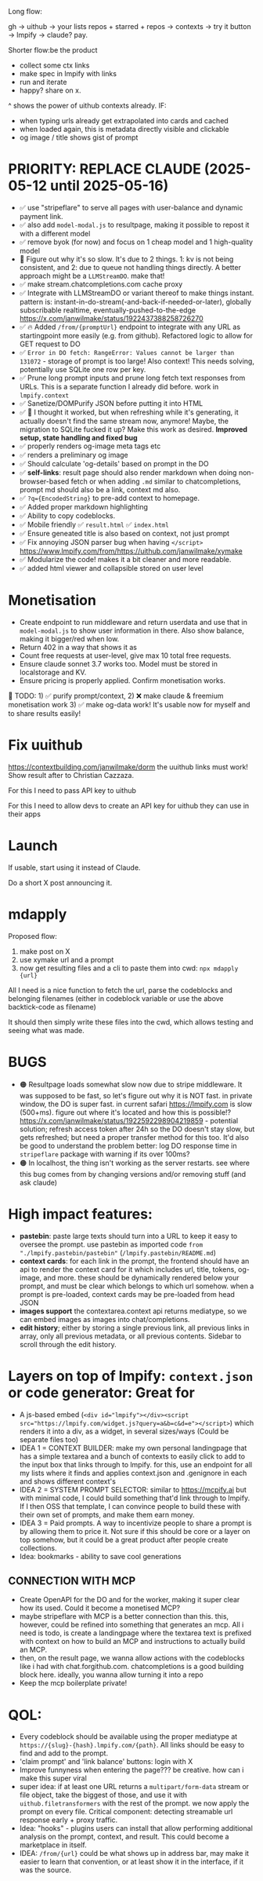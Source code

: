 Long flow:

gh -> uithub -> your lists repos + starred + repos -> contexts -> try it button -> lmpify -> claude? pay.

Shorter flow:be the product

- collect some ctx links
- make spec in lmpify with links
- run and iterate
- happy? share on x.

^ shows the power of uithub contexts already. IF:

- when typing urls already get extrapolated into cards and cached
- when loaded again, this is metadata directly visible and clickable
- og image / title shows gist of prompt

# PRIORITY: REPLACE CLAUDE (2025-05-12 until 2025-05-16)

- ✅ use "stripeflare" to serve all pages with user-balance and dynamic payment link.
- ✅ also add `model-modal.js` to resultpage, making it possible to repost it with a different model
- ✅ remove byok (for now) and focus on 1 cheap model and 1 high-quality model
- 🤔 Figure out why it's so slow. It's due to 2 things. 1: kv is not being consistent, and 2: due to queue not handling things directly. A better approach might be a `LLMStreamDO`. make that!
- ✅ make stream.chatcompletions.com cache proxy
- ✅ Integrate with LLMStreamDO or variant thereof to make things instant. pattern is: instant-in-do-stream(-and-back-if-needed-or-later), globally subscribable realtime, eventually-pushed-to-the-edge https://x.com/janwilmake/status/1922437388258726270
- ✅ 🔥 Added `/from/{promptUrl}` endpoint to integrate with any URL as startingpoint more easily (e.g. from github). Refactored logic to allow for GET request to DO
- ✅ `Error in DO fetch: RangeError: Values cannot be larger than 131072` - storage of prompt is too large! Also context! This needs solving, potentially use SQLite one row per key.
- ✅ Prune long prompt inputs and prune long fetch text responses from URLs. This is a separate function I already did before. work in `lmpify.context`
- ✅ Sanetize/DOMPurify JSON before putting it into HTML
- ✅ 🤔 I thought it worked, but when refreshing while it's generating, it actually doesn't find the same stream now, anymore! Maybe, the migration to SQLite fucked it up? Make this work as desired. **Improved setup, state handling and fixed bug**
- ✅ properly renders og-image meta tags etc
- ✅ renders a preliminary og image
- ✅ Should calculate 'og-details' based on prompt in the DO
- ✅ **self-links**: result page should also render markdown when doing non-browser-based fetch or when adding `.md` similar to chatcompletions, prompt md should also be a link, context md also.
- ✅ `?q={EncodedString}` to pre-add context to homepage.
- ✅ Added proper markdown highlighting
- ✅ Ability to copy codeblocks.
- ✅ Mobile friendly ✅ `result.html` ✅ `index.html`
- ✅ Ensure geneated title is also based on context, not just prompt
- ✅ Fix annoying JSON parser bug when having `</script>` https://www.lmpify.com/from/https://uithub.com/janwilmake/xymake
- ✅ Modularize the code! makes it a bit cleaner and more readable.
- ✅ added html viewer and collapsible stored on user level

# Monetisation

- Create endpoint to run middleware and return userdata and use that in `model-modal.js` to show user information in there. Also show balance, making it bigger/red when low.
- Return 402 in a way that shows it as
- Count free requests at user-level, give max 10 total free requests.
- Ensure claude sonnet 3.7 works too. Model must be stored in localstorage and KV.
- Ensure pricing is properly applied. Confirm monetisation works.

💪 TODO: 1) ✅ purify prompt/context, 2) ❌ make claude & freemium monetisation work 3) ✅ make og-data work! It's usable now for myself and to share results easily!

# Fix uuithub

https://contextbuilding.com/janwilmake/dorm the uuithub links must work! Show result after to Christian Cazzaza.

For this I need to pass API key to uithub

For this I need to allow devs to create an API key for uithub they can use in their apps

# Launch

If usable, start using it instead of Claude.

Do a short X post announcing it.

# mdapply

Proposed flow:

1. make post on X
2. use xymake url and a prompt
3. now get resulting files and a cli to paste them into cwd: `npx mdapply {url}`

All I need is a nice function to fetch the url, parse the codeblocks and belonging filenames (either in codeblock variable or use the above backtick-code as filename)

It should then simply write these files into the cwd, which allows testing and seeing what was made.

# BUGS

- 🟠 Resultpage loads somewhat slow now due to stripe middleware. It was supposed to be fast, so let's figure out why it is NOT fast. in private window, the DO is super fast. in current safari https://lmpify.com is slow (500+ms). figure out where it's located and how this is possible!? https://x.com/janwilmake/status/1922592298904219859 - potential solution; refresh access token after 24h so the DO doesn't stay slow, but gets refreshed; but need a proper transfer method for this too. It'd also be good to understand the problem better: log DO response time in `stripeflare` package with warning if its over 100ms?
- 🟠 In localhost, the thing isn't working as the server restarts. see where this bug comes from by changing versions and/or removing stuff (and ask claude)

# High impact features:

- **pastebin**: paste large texts should turn into a URL to keep it easy to oversee the prompt. use pastebin as imported code `from "./lmpify.pastebin/pastebin"` (`/lmpify.pastebin/README.md`)
- **context cards**: for each link in the prompt, the frontend should have an api to render the context card for it which includes url, title, tokens, og-image, and more. these should be dynamically rendered below your prompt, and must be clear which belongs to which url somehow. when a prompt is pre-loaded, context cards may be pre-loaded from head JSON
- **images support** the contextarea.context api returns mediatype, so we can embed images as images into chat/completions.
- **edit history**; either by storing a single previous link, all previous links in array, only all previous metadata, or all previous contents. Sidebar to scroll through the edit history.

# Layers on top of lmpify: `context.json` or code generator: Great for

- A js-based embed (`<div id="lmpify"></div><script src="https://lmpify.com/widget.js?query=a&b=c&d=e"></script>`) which renders it into a div, as a widget, in several sizes/ways (Could be separate files too)
- IDEA 1 = CONTEXT BUILDER: make my own personal landingpage that has a simple textarea and a bunch of contexts to easily click to add to the input box that links through to lmpify. for this, use an endpoint for all my lists where it finds and applies context.json and .genignore in each and shows different context's
- IDEA 2 = SYSTEM PROMPT SELECTOR: similar to https://mcpify.ai but with minimal code, I could build something that'd link through to lmpify. If I then OSS that template, I can convince people to build these with their own set of prompts, and make them earn money.
- IDEA 3 = Paid prompts. A way to incentivize people to share a prompt is by allowing them to price it. Not sure if this should be core or a layer on top somehow, but it could be a great product after people create collections.
- Idea: bookmarks - ability to save cool generations

## CONNECTION WITH MCP

- Create OpenAPI for the DO and for the worker, making it super clear how its used. Could it become a monetised MCP?
- maybe stripeflare with MCP is a better connection than this. this, however, could be refined into something that generates an mcp. All i need is todo, is create a landingpage where the textarea text is prefixed with context on how to build an MCP and instructions to actually build an MCP.
- then, on the result page, we wanna allow actions with the codeblocks like i had with chat.forgithub.com. chatcompletions is a good building block here. ideally, you wanna allow turning it into a repo
- Keep the mcp boilerplate private!

# QOL:

- Every codeblock should be available using the proper mediatype at `https://{slug}-{hash}.lmpify.com/{path}`. All links should be easy to find and add to the prompt.
- 'claim prompt' and 'link balance' buttons: login with X
- Improve funnyness when entering the page??? be creative. how can i make this super viral
- super idea: if at least one URL returns a `multipart/form-data` stream or file object, take the biggest of those, and use it with `uithub.filetransformers` with the rest of the prompt. we now apply the prompt on every file. Critical component: detecting streamable url response early + proxy traffic.
- Idea: "hooks" - plugins users can install that allow performing additional analysis on the prompt, context, and result. This could become a marketplace in itself.
- IDEA: `/from/{url}` could be what shows up in address bar, may make it easier to learn that convention, or at least show it in the interface, if it was the source.
